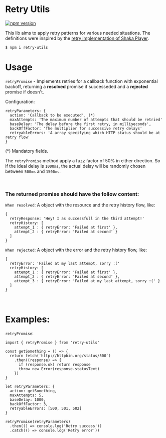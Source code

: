 # Retry Utils

[![npm version](https://badge.fury.io/js/retry-utils.svg)](https://badge.fury.io/js/retry-utils)

This lib aims to apply retry patterns for various needed situations. The definitions were inspired by the [retry implementation of Shaka Player](https://github.com/google/shaka-player/blob/df5340fa2b708245f1737f6928f4452425d5341a/docs/tutorials/network-and-buffering-config.md).


```
$ npm i retry-utils
```

# Usage

`retryPromise` - Implements retries for a callback function with exponential backoff, returning a **resolved** promise if successeded and a **rejected** promise if doesn't.

Configuration:

```
retryParameters: {
  action: 'Callback to be executed', (*)
  maxAttempts: 'The maximum number of attempts that should be retried'
  baseDelay: 'The delay before the first retry, in milliseconds',
  backOffFactor: 'The multiplier for successive retry delays'
  retryableErrors: 'A array specifying which HTTP status should be at retry flow'
}
```

(*) Mandatory fields.

The `retryPromise` method apply a fuzz factor of 50% in either direction. So if the ideal delay is `1000ms`, the actual delay will be randomly chosen between `500ms` and `1500ms`. 

<br>

### The returned promise should have the follow content:

`When resolved`: A object with the resource and the retry history flow, like:

```
{
  retryResponse: 'Hey! I as successfull in the third attempt!'
  retryHistory: [
    attempt_1 : { retryError: 'Failed at first' },
    attempt_2 : { retryError: 'Failed at second' }
  ]
}
```

`When rejected`: A object with the error and the retry history flow, like:
```
{
  retryError: 'Failed at my last attempt, sorry :('
  retryHistory: [
    attempt_1 : { retryError: 'Failed at first' },
    attempt_2 : { retryError: 'Failed at second' },
    attempt_3 : { retryError: 'Failed at my last attempt, sorry :(' }
  ]
}
```

<br>

# Examples:

`retryPromise`:

```
import { retryPromise } from 'retry-utils'

const getSomething = () => {
  return fetch(`http://httpbin.org/status/500`)
    .then((response) => {
      if (response.ok) return response
      throw new Error(response.statusText)
    })
}

let retryParameters: {
  action: getSomething,
  maxAttempts: 5,
  baseDelay: 1000,
  backOffFactor: 3,
  retryableErrors: [500, 501, 502]
}

retryPromise(retryParameters)
  .then(() => console.log('Retry success'))
  .catch(() => console.log('Retry error'))
```
